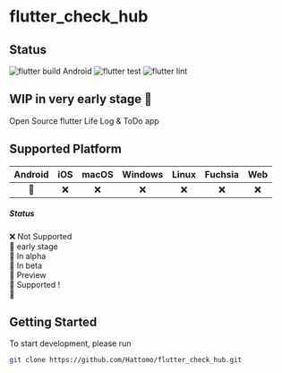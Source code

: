 # flutter_check_hub

## Status 
![flutter build Android](https://github.com/Hattomo/flutter_check_hub/workflows/flutter%20build%20Android/badge.svg)
![flutter test](https://github.com/Hattomo/flutter_check_hub/workflows/flutter%20test/badge.svg)
![flutter lint](https://github.com/Hattomo/flutter_check_hub/workflows/flutter%20lint/badge.svg)

## WIP in very early stage 🐣
Open Source flutter Life Log & ToDo app 

## Supported Platform
| Android | iOS | macOS | Windows | Linux | Fuchsia | Web |
| :--: | :--: | :--: | :--: | :--: | :--: | :--: |
| 🥚 | ❌ | ❌ | ❌ | ❌ | ❌ | ❌ |

##### Status  
❌ Not Supported  
🥚 early stage  
🐣 In alpha  
🐥 In beta  
🐤 Preview  
🐔 Supported !  
🐧 

## Getting Started
To start development, please run
```sh
git clone https://github.com/Hattomo/flutter_check_hub.git
```

